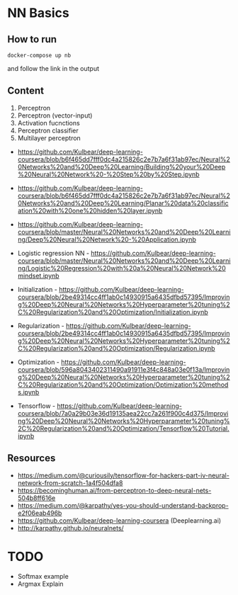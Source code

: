 # NN Basics

## How to run
```
docker-compose up nb
```
and follow the link in the output

## Content
1. Perceptron
2. Perceptron (vector-input)
3. Activation fucnctions
4. Perceptron classifier
5. Multilayer perceptron
  * https://github.com/Kulbear/deep-learning-coursera/blob/b6f465dd7fff0dc4a215826c2e7b7a6f31ab97ec/Neural%20Networks%20and%20Deep%20Learning/Building%20your%20Deep%20Neural%20Network%20-%20Step%20by%20Step.ipynb
  * https://github.com/Kulbear/deep-learning-coursera/blob/b6f465dd7fff0dc4a215826c2e7b7a6f31ab97ec/Neural%20Networks%20and%20Deep%20Learning/Planar%20data%20classification%20with%20one%20hidden%20layer.ipynb
  * https://github.com/Kulbear/deep-learning-coursera/blob/master/Neural%20Networks%20and%20Deep%20Learning/Deep%20Neural%20Network%20-%20Application.ipynb

* Logistic regression NN - https://github.com/Kulbear/deep-learning-coursera/blob/master/Neural%20Networks%20and%20Deep%20Learning/Logistic%20Regression%20with%20a%20Neural%20Network%20mindset.ipynb

* Initialization - https://github.com/Kulbear/deep-learning-coursera/blob/2be49314cc4ff1ab0c14930915a6435dfbd57395/Improving%20Deep%20Neural%20Networks%20Hyperparameter%20tuning%2C%20Regularization%20and%20Optimization/Initialization.ipynb
* Regularization - https://github.com/Kulbear/deep-learning-coursera/blob/2be49314cc4ff1ab0c14930915a6435dfbd57395/Improving%20Deep%20Neural%20Networks%20Hyperparameter%20tuning%2C%20Regularization%20and%20Optimization/Regularization.ipynb
* Optimization - https://github.com/Kulbear/deep-learning-coursera/blob/596a8043402311490a91911e3f4c848a03e0f13a/Improving%20Deep%20Neural%20Networks%20Hyperparameter%20tuning%2C%20Regularization%20and%20Optimization/Optimization%20methods.ipynb

* Tensorflow - https://github.com/Kulbear/deep-learning-coursera/blob/7a0a29b03e36d19135aea22cc7a261f900c4d375/Improving%20Deep%20Neural%20Networks%20Hyperparameter%20tuning%2C%20Regularization%20and%20Optimization/Tensorflow%20Tutorial.ipynb

## Resources
* https://medium.com/@curiousily/tensorflow-for-hackers-part-iv-neural-network-from-scratch-1a4f504dfa8
* https://becominghuman.ai/from-perceptron-to-deep-neural-nets-504b8ff616e
* https://medium.com/@karpathy/yes-you-should-understand-backprop-e2f06eab496b
* https://github.com/Kulbear/deep-learning-coursera (Deeplearning.ai)
* http://karpathy.github.io/neuralnets/

# TODO
* Softmax example
* Argmax Explain